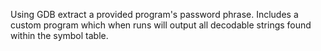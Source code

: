 Using GDB extract a provided program's password phrase. Includes a custom program which when runs will output all decodable strings found 
within the symbol table.
